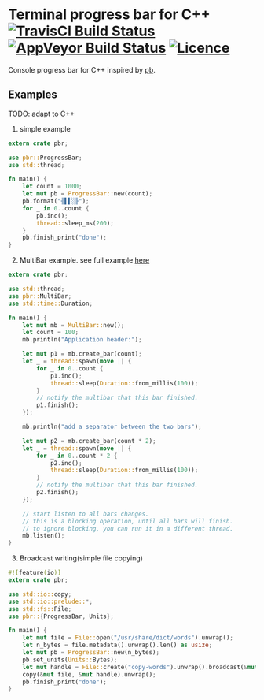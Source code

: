 # Terminal progress bar for C++ [![TravisCI Build Status](https://travis-ci.org/nabijaczleweli/pb-cpp.svg?branch=master)](https://travis-ci.org/nabijaczleweli/pb-cpp) [![AppVeyor Build Status](https://ci.appveyor.com/api/projects/status/7c1ghw38fowefi3s/branch/master?svg=true)](https://ci.appveyor.com/project/nabijaczleweli/pb-cpp/branch/master) [![Licence](https://img.shields.io/badge/license-MIT-blue.svg?style=flat)](LICENSE)
Console progress bar for C++ inspired by [pb](https://github.com/a8m/pb).

## Examples

TODO: adapt to C++

1. simple example

```rust
extern crate pbr;

use pbr::ProgressBar;
use std::thread;

fn main() {
    let count = 1000;
    let mut pb = ProgressBar::new(count);
    pb.format("╢▌▌░╟");
    for _ in 0..count {
        pb.inc();
        thread::sleep_ms(200);
    }
    pb.finish_print("done");
}
```

2. MultiBar example. see full example [here](https://github.com/a8m/pb/blob/master/examples/multi.rs)
```rust
extern crate pbr;

use std::thread;
use pbr::MultiBar;
use std::time::Duration;

fn main() {
    let mut mb = MultiBar::new();
    let count = 100;
    mb.println("Application header:");

    let mut p1 = mb.create_bar(count);
    let _ = thread::spawn(move || {
        for _ in 0..count {
            p1.inc();
            thread::sleep(Duration::from_millis(100));
        }
        // notify the multibar that this bar finished.
        p1.finish();
    });

    mb.println("add a separator between the two bars");

    let mut p2 = mb.create_bar(count * 2);
    let _ = thread::spawn(move || {
        for _ in 0..count * 2 {
            p2.inc();
            thread::sleep(Duration::from_millis(100));
        }
        // notify the multibar that this bar finished.
        p2.finish();
    });

    // start listen to all bars changes.
    // this is a blocking operation, until all bars will finish.
    // to ignore blocking, you can run it in a different thread.
    mb.listen();
}
```

3. Broadcast writing(simple file copying)

```rust
#![feature(io)]
extern crate pbr;

use std::io::copy;
use std::io::prelude::*;
use std::fs::File;
use pbr::{ProgressBar, Units};

fn main() {
    let mut file = File::open("/usr/share/dict/words").unwrap();
    let n_bytes = file.metadata().unwrap().len() as usize;
    let mut pb = ProgressBar::new(n_bytes);
    pb.set_units(Units::Bytes);
    let mut handle = File::create("copy-words").unwrap().broadcast(&mut pb);
    copy(&mut file, &mut handle).unwrap();
    pb.finish_print("done");
}
```
